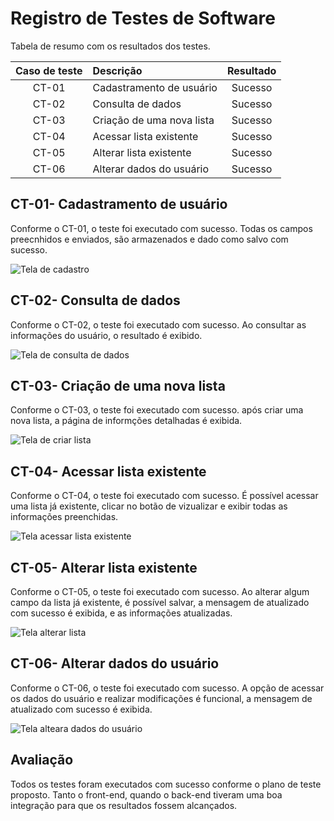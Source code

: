 # Registro de Testes de Software

Tabela de resumo com os resultados dos testes.

|  Caso de teste | Descrição  | Resultado |
| :------------: | :------------ |:------------: |
| CT-01 |  Cadastramento de usuário  | Sucesso|
| CT-02 |  Consulta de dados | Sucesso|
| CT-03 |  Criação de uma nova lista | Sucesso|
| CT-04 |  Acessar lista existente  | Sucesso|
| CT-05 |  Alterar lista existente  | Sucesso|
| CT-06 |  Alterar dados do usuário  | Sucesso|

## CT-01- Cadastramento de usuário

Conforme o CT-01, o teste foi executado com sucesso. Todas os campos preecnhidos e enviados, são armazenados e dado como salvo com sucesso.

![Tela de cadastro](img/Tela-alterar-perfil.png)


## CT-02- Consulta de dados

Conforme o CT-02, o teste foi executado com sucesso. Ao consultar as informações do usuário, o resultado é exibido.

![Tela de consulta de dados](img/Tela-perfil-usuario.png)


## CT-03- Criação de uma nova lista

Conforme o CT-03, o teste foi executado com sucesso. após criar uma nova lista, a página de informções detalhadas é exibida. 

![Tela de criar lista](img/Tela-lista.png)


## CT-04- Acessar lista existente

Conforme o CT-04, o teste foi executado com sucesso. É possível acessar uma lista já existente, clicar no botão de vizualizar e exibir todas as informações preenchidas. 

![Tela acessar lista existente](img/Tela-lista-de-produtos.png)


## CT-05- Alterar lista existente

Conforme o CT-05, o teste foi executado com sucesso. Ao alterar algum campo da lista já existente, é possível  salvar, a mensagem de atualizado com sucesso é exibida, e as informações atualizadas.

![Tela alterar lista](img/Tela-produtos.png)


## CT-06- Alterar dados do usuário

Conforme o CT-06, o teste foi executado com sucesso. A opção de acessar os dados do usuário e realizar modificações é funcional, a mensagem de atualizado com sucesso é exibida.

![Tela alteara dados do usuário](img/Tela-lista-mes.png)


## Avaliação

Todos os testes foram executados com sucesso conforme o plano de teste proposto. Tanto o front-end, quando o back-end tiveram uma boa integração para que os resultados fossem alcançados.
